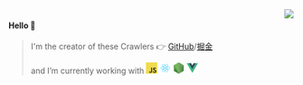 <img align="right" src="https://github-readme-stats.vercel.app/api?username=poozhu&count_private=true&show_icons=true&hide_border=true&hide_title=true" />

#### Hello 👋
 
> I'm the creator of these Crawlers 👉 [GitHub](https://poozhu.cn/project-center/#/githubTrending)/[掘金](https://poozhu.cn/project-center/#/jueJinHot)  
>  
>  
> and I’m currently working with 
<code><img height="20" src="https://raw.githubusercontent.com/github/explore/80688e429a7d4ef2fca1e82350fe8e3517d3494d/topics/javascript/javascript.png"></code>
<code><img height="20" src="https://raw.githubusercontent.com/github/explore/80688e429a7d4ef2fca1e82350fe8e3517d3494d/topics/react/react.png"></code>
<code><img height="20" src="https://raw.githubusercontent.com/github/explore/80688e429a7d4ef2fca1e82350fe8e3517d3494d/topics/nodejs/nodejs.png"></code>
<code><img height="20" src="https://raw.githubusercontent.com/github/explore/80688e429a7d4ef2fca1e82350fe8e3517d3494d/topics/vue/vue.png"></code>
<!--
**poozhu/poozhu** is a ✨ _special_ ✨ repository because its `README.md` (this file) appears on your GitHub profile.

<!--
**poozhu/poozhu** is a ✨ _special_ ✨ repository because its `README.md` (this file) appears on your GitHub profile.

Here are some ideas to get you started:

- 🔭 I’m currently working on ...
- 🌱 I’m currently learning ...
- 👯 I’m looking to collaborate on ...
- 🤔 I’m looking for help with ...
- 💬 Ask me about ...
- 📫 How to reach me: ...
- 😄 Pronouns: ...
- ⚡ Fun fact: ...
-->

